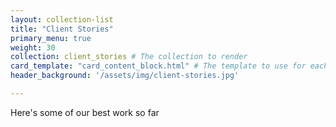 ```yaml
---
layout: collection-list
title: "Client Stories"
primary_menu: true
weight: 30
collection: client_stories # The collection to render
card_template: "card_content_block.html" # The template to use for each item in the list
header_background: '/assets/img/client-stories.jpg'

---
```


Here's some of our best work so far

